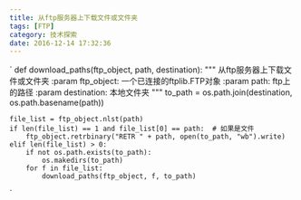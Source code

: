 ```yaml
---
title: 从ftp服务器上下载文件或文件夹
tags: [FTP]
category: 技术探索
date: 2016-12-14 17:32:36
---
```


`
def download_paths(ftp_object, path, destination):
    """
    从ftp服务器上下载文件或文件夹
    :param ftp_object: 一个已连接的ftplib.FTP对象
    :param path: ftp上的路径
    :param destination: 本地文件夹
    """
    to_path = os.path.join(destination, os.path.basename(path))

    file_list = ftp_object.nlst(path)
    if len(file_list) == 1 and file_list[0] == path:  # 如果是文件
        ftp_object.retrbinary("RETR " + path, open(to_path, "wb").write)
    elif len(file_list) > 0:
        if not os.path.exists(to_path):
            os.makedirs(to_path)
        for f in file_list:
            download_paths(ftp_object, f, to_path)
`